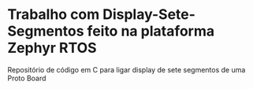 # Trabalho com Display-Sete-Segmentos feito na plataforma Zephyr RTOS
Repositório de código em C para ligar display de sete segmentos de uma Proto Board
